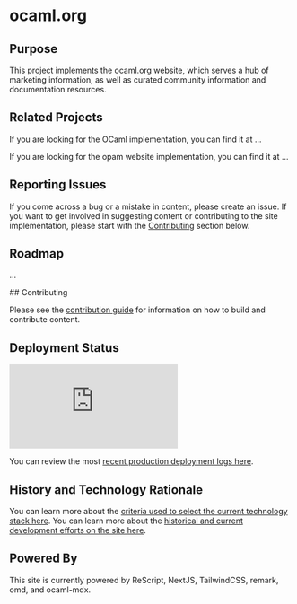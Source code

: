 # ocaml.org

## Purpose

This project implements the ocaml.org website, which serves a hub of marketing information, as well as curated community information and documentation resources.

## Related Projects

If you are looking for the OCaml implementation, you can find it at ...

If you are looking for the opam website implementation, you can find it at ...

## Reporting Issues

If you come across a bug or a mistake in content, please create an issue. If you want to get involved in suggesting content or contributing to the site implementation, please start with the [Contributing](#contributing) section below.

## Roadmap

...

## Contributing

Please see the [contribution guide](CONTRIBUTING.md) for information on how to build and contribute content.

## Deployment Status


![Vercel](https://vercelbadge.vercel.app/api/solvuu-inc/next.ocaml.org)


You can review the most [recent production deployment logs here]().

## History and Technology Rationale 

You can learn more about the [criteria used to select the current technology stack here](). You can learn more about the [historical and current development efforts on the site here]().

## Powered By

This site is currently powered by ReScript, NextJS, TailwindCSS, remark, omd, and ocaml-mdx.
